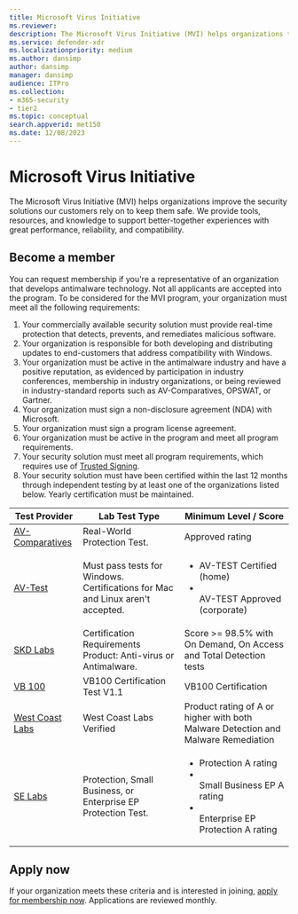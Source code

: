 ```yaml
---
title: Microsoft Virus Initiative
ms.reviewer: 
description: The Microsoft Virus Initiative (MVI) helps organizations that make antivirus or antimalware products integrate with Windows and share telemetry with Microsoft.
ms.service: defender-xdr
ms.localizationpriority: medium
ms.author: dansimp
author: dansimp
manager: dansimp
audience: ITPro
ms.collection: 
- m365-security
- tier2
ms.topic: conceptual
search.appverid: met150
ms.date: 12/08/2023
---
```


# Microsoft Virus Initiative

The Microsoft Virus Initiative (MVI) helps organizations improve the security solutions our customers rely on to keep them safe. We provide tools, resources, and knowledge to support better-together experiences with great performance, reliability, and compatibility.

## Become a member

You can request membership if you're a representative of an organization that develops antimalware technology. Not all applicants are accepted into the program.
To be considered for the MVI program, your organization must meet all the following requirements:

1. Your commercially available security solution must provide real-time protection that detects, prevents, and remediates malicious software.
2. Your organization is responsible for both developing and distributing updates to end-customers that address compatibility with Windows.
3. Your organization must be active in the antimalware industry and have a positive reputation, as evidenced by participation in industry conferences, membership in industry organizations, or being reviewed in industry-standard reports such as AV-Comparatives, OPSWAT, or Gartner.
4. Your organization must sign a non-disclosure agreement (NDA) with Microsoft.
5. Your organization must sign a program license agreement. 
6. Your organization must be active in the program and meet all program requirements.
7. Your security solution must meet all program requirements, which requires use of [Trusted Signing](https://learn.microsoft.com/en-us/azure/trusted-signing).
8. Your security solution must have been certified within the last 12 months through independent testing by at least one of the organizations listed below. Yearly certification must be maintained.

|Test Provider|Lab Test Type|Minimum Level / Score|
|---|---|---|
|[AV-Comparatives](https://www.av-comparatives.org/testmethod/real-world-protection-tests)|Real-World Protection Test.|Approved rating|
|[AV-Test](https://www.av-test.org/en/about-the-institute/certification)|Must pass tests for Windows. Certifications for Mac and Linux aren't accepted.|<ul><li>AV-TEST Certified (home)<li></li>AV-TEST Approved (corporate)</li></ul>|
|[SKD Labs](http://www.skdlabs.com)|Certification Requirements Product: Anti-virus or Antimalware.|Score >= 98.5% with On Demand, On Access and Total Detection tests|
|[VB 100](https://www.virusbulletin.com/testing/vb100/vb100-methodology/vb100-methodology-ver1-1)|VB100 Certification Test V1.1|VB100 Certification|
|[West Coast Labs](https://www.westcoastlabs.com/wclvalid)|West Coast Labs Verified|Product rating of A or higher with both Malware Detection and Malware Remediation|
|[SE Labs](https://selabs.uk/en/reports/consumers)|Protection, Small Business, or Enterprise EP Protection Test.|<ul><li>Protection A rating<li></li>Small Business EP A rating<li></li>Enterprise EP Protection A rating</li></ul>|

## Apply now

If your organization meets these criteria and is interested in joining, [apply for membership now](https://forms.office.com/Pages/ResponsePage.aspx?id=v4j5cvGGr0GRqy180BHbRxusDUkejalGp0OAgRTWC7BUQVRYUEVMNlFZUjFaUDY2T1U1UDVVU1NKVi4u). Applications are reviewed monthly.
